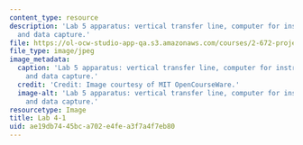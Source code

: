 ```yaml
---
content_type: resource
description: 'Lab 5 apparatus: vertical transfer line, computer for instrumentation
  and data capture.'
file: https://ol-ocw-studio-app-qa.s3.amazonaws.com/courses/2-672-project-laboratory-spring-2009/ae19db7445bca702e4fea3f7a4f7eb80_lab4-1.jpg
file_type: image/jpeg
image_metadata:
  caption: 'Lab 5 apparatus: vertical transfer line, computer for instrumentation
    and data capture.'
  credit: 'Credit: Image courtesy of MIT OpenCourseWare.'
  image-alt: 'Lab 5 apparatus: vertical transfer line, computer for instrumentation
    and data capture.'
resourcetype: Image
title: Lab 4-1
uid: ae19db74-45bc-a702-e4fe-a3f7a4f7eb80
---
```

